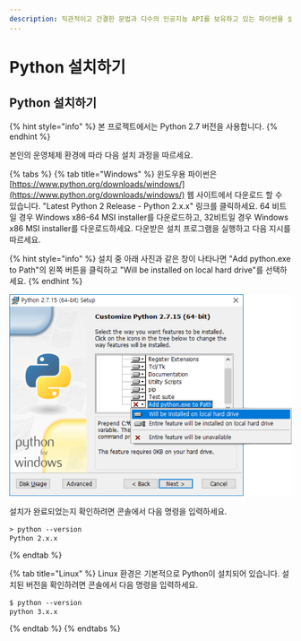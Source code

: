 ```yaml
---
description: 직관적이고 간결한 문법과 다수의 인공지능 API를 보유하고 있는 파이썬을 설치해봅시다.
---
```


# Python 설치하기

## Python 설치하기

{% hint style="info" %}
본 프로젝트에서는 Python 2.7 버전을 사용합니다.
{% endhint %}

본인의 운영체제 환경에 따라 다음 설치 과정을 따르세요.

{% tabs %}
{% tab title="Windows" %}
윈도우용 파이썬은 [https://www.python.org/downloads/windows/](https://www.python.org/downloads/windows/) 웹 사이트에서 다운로드 할 수 있습니다. "Latest Python 2 Release - Python 2.x.x" 링크를 클릭하세요.  64 비트일 경우 Windows x86-64 MSI installer를 다운로드하고, 32비트일 경우  Windows x86 MSI installer를 다운로드하세요. 다운받은 설치 프로그램을 실행하고 다음 지시를 따르세요.

{% hint style="info" %}
설치 중 아래 사진과 같은 창이 나타나면 "Add python.exe to Path"의 왼쪽 버튼을 클릭하고 "Will be installed on local hard drive"를 선택하세요.
{% endhint %}

![](../.gitbook/assets/python2-003.png)



설치가 완료되었는지 확인하려면 콘솔에서 다음 명령을 입력하세요.

```text
> python --version
Python 2.x.x
```
{% endtab %}

{% tab title="Linux" %}
Linux 환경은 기본적으로 Python이 설치되어 있습니다. 설치된 버전을 확인하려면 콘솔에서 다음 명령을 입력하세요.

```text
$ python --version
python 3.x.x
```
{% endtab %}
{% endtabs %}



